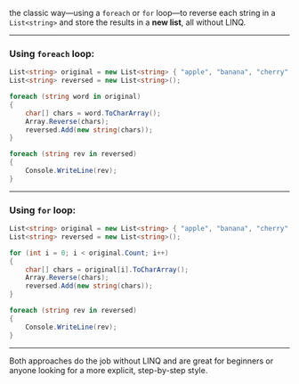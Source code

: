 ﻿the classic way—using a `foreach` or `for` loop—to reverse each string in a `List<string>` and store the results in a **new list**, all without LINQ.

---

### Using `foreach` loop:
```csharp
List<string> original = new List<string> { "apple", "banana", "cherry" };
List<string> reversed = new List<string>();

foreach (string word in original)
{
    char[] chars = word.ToCharArray();
    Array.Reverse(chars);
    reversed.Add(new string(chars));
}

foreach (string rev in reversed)
{
    Console.WriteLine(rev);
}
```

---

### Using `for` loop:
```csharp
List<string> original = new List<string> { "apple", "banana", "cherry" };
List<string> reversed = new List<string>();

for (int i = 0; i < original.Count; i++)
{
    char[] chars = original[i].ToCharArray();
    Array.Reverse(chars);
    reversed.Add(new string(chars));
}

foreach (string rev in reversed)
{
    Console.WriteLine(rev);
}
```

---

Both approaches do the job without LINQ and are great for beginners or anyone looking for a more explicit, step-by-step style.
